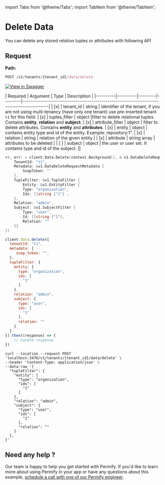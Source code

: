 import Tabs from '@theme/Tabs';
import TabItem from '@theme/TabItem';

# Delete Data

You can delete any stored relation tuples or attributes with following API

## Request

**Path:** 
```javascript
POST /v1/tenants/{tenant_id}/data/delete
```

[![View in Swagger](http://jessemillar.github.io/view-in-swagger-button/button.svg)](https://permify.github.io/permify-swagger/#/Data/data.delete)

| Required | Argument | Type | Description |
|----------|----------|---------|---------|-------------------------------------------------------------------------------------------|
| [x]   | tenant_id | string | identifier of the tenant, if you are not using multi-tenancy (have only one tenant) use pre-inserted tenant `t1` for this field.
| [x]   | tuples_filter | object |filter to delete relational tuples. Contains **entity**, **relation** and **subject**.
| [x]   | attribute_filter | object | filter to delete attributes. Contains **entity** and **attributes**.
| [x]   | entity | object | contains entity type and id of the entity. Example: repository:1”.
| [x]   | relation | string | relation of the given entity |
| [x]   | attribute | string array | attributes to be deleted |
| [ ]   | subject | object | the user or user set. It contains type and id of the subject.  ||

<Tabs>
<TabItem value="go" label="Go">

```go
rr, err: = client.Data.Delete(context.Background(), & v1.DataDeleteRequest {
    TenantId: "t1",
    Metadata: &v1.DataDeleteRequestMetadata {
        SnapToken: ""
    },
    TupleFilter: &v1.TupleFilter {
        Entity: &v1.EntityFilter {
        Type: "organization",
        Ids: []string {"1"} ,
    },
    Relation: "admin",
    Subject: &v1.SubjectFilter {
        Type: "user",
        Id: []string {"1"},
        Relation: ""
    }}
})
```

</TabItem>

<TabItem value="node" label="Node">

```javascript
client.data.delete({
  tenantId: "t1",
  metadata: {
     snap_token: "",
  },
  tupleFilter: {
    entity: {
      type: "organization",
      ids: [
        "1"
      ]
    },
    relation: "admin",
    subject: {
      type: "user",
      ids: [
        "1"
      ],
      relation: ""
    }
  }
}).then((response) => {
    // handle response
})
```

</TabItem>
<TabItem value="curl" label="cURL">

```curl
curl --location --request POST 'localhost:3476/v1/tenants/{tenant_id}/data/delete' \
--header 'Content-Type: application/json' \
--data-raw '{
  "tupleFilter": {
    "entity": {
      "type": "organization",
      "ids": [
        "1"
      ]
    },
    "relation": "admin",
    "subject": {
      "type": "user",
      "ids": [
        "1"
      ],
      "relation": ""
    }
  },
}'
```
</TabItem>
</Tabs>

## Need any help ?

Our team is happy to help you get started with Permify. If you'd like to learn more about using Permify in your app or have any questions about this example, [schedule a call with one of our Permify engineer](https://meetings-eu1.hubspot.com/ege-aytin/call-with-an-expert).